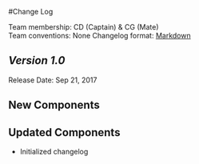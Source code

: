 #Change Log

Team membership:  CD (Captain) & CG (Mate)  
Team conventions: None 
Changelog format: [Markdown](https://github.com/adam-p/markdown-here/wiki/Markdown-Cheatsheet) 

## *Version 1.0*

Release Date: Sep 21, 2017

## New Components



    
## Updated Components

- Initialized changelog

